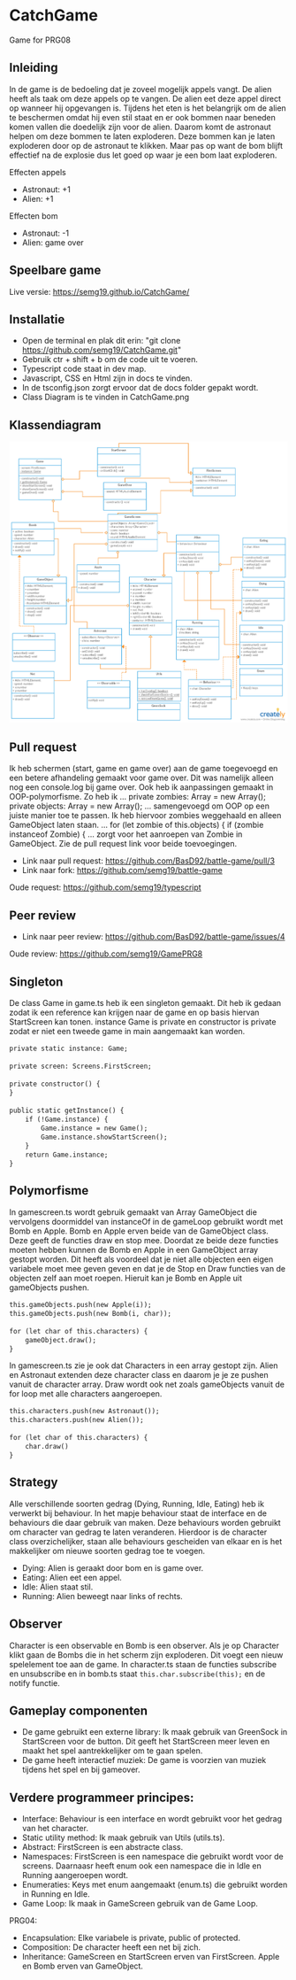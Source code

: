 # CatchGame
Game for PRG08

## Inleiding

In de game is de bedoeling dat je zoveel mogelijk appels vangt. De alien heeft als taak om deze appels op te vangen. De alien eet deze appel direct op wanneer hij opgevangen is. Tijdens het eten is het belangrijk om de alien te beschermen omdat hij even stil staat en er ook bommen naar beneden komen vallen die doedelijk zijn voor de alien. Daarom komt de astronaut helpen om deze bommen te laten exploderen. Deze bommen kan je laten exploderen door op de astronaut te klikken. Maar pas op want de bom blijft effectief na de explosie dus let goed op waar je een bom laat exploderen. 

Effecten appels
- Astronaut: +1
- Alien: +1

Effecten bom
- Astronaut: -1
- Alien: game over

## Speelbare game

Live versie: https://semg19.github.io/CatchGame/

## Installatie

- Open de terminal en plak dit erin: "git clone https://github.com/semg19/CatchGame.git"
- Gebruik ctr + shift + b om de code uit te voeren.
- Typescript code staat in dev map.
- Javascript, CSS en Html zijn in docs te vinden.
- In de tsconfig.json zorgt ervoor dat de docs folder gepakt wordt.
- Class Diagram is te vinden in CatchGame.png

## Klassendiagram

![alt text](https://github.com/semg19/CatchGame/blob/master/CatchGame.png)

## Pull request

Ik heb schermen (start, game en game over) aan de game toegevoegd en een betere afhandeling gemaakt voor game over. Dit was namelijk alleen nog een console.log bij game over.
Ook heb ik aanpassingen gemaakt in OOP-polymorfisme. Zo heb ik ... private zombies: Array<Zombie> = new Array(); private objects: Array<GameObject> = new Array(); ... samengevoegd om OOP op een juiste manier toe te passen. Ik heb hiervoor zombies weggehaald en alleen GameObject laten staan. ... for (let zombie of this.objects) { if (zombie instanceof Zombie) { ... zorgt voor het aanroepen van Zombie in GameObject.
Zie de pull request link voor beide toevoegingen.

- Link naar pull request: https://github.com/BasD92/battle-game/pull/3
- Link naar fork: https://github.com/semg19/battle-game

Oude request: https://github.com/semg19/typescript

## Peer review

- Link naar peer review: https://github.com/BasD92/battle-game/issues/4

Oude review: https://github.com/semg19/GamePRG8

## Singleton

De class Game in game.ts heb ik een singleton gemaakt. Dit heb ik gedaan zodat ik een reference kan krijgen naar de game en op basis hiervan StartScreen kan tonen. instance Game is private en constructor is private zodat er niet een tweede game in main aangemaakt kan worden.

```
private static instance: Game;

private screen: Screens.FirstScreen;

private constructor() {
}

public static getInstance() {
    if (!Game.instance) {
        Game.instance = new Game();
        Game.instance.showStartScreen();
    }
    return Game.instance;
}
```

## Polymorfisme

In gamescreen.ts wordt gebruik gemaakt van Array GameObject die vervolgens doormiddel van instanceOf in de gameLoop gebruikt wordt met Bomb en Apple. Bomb en Apple erven beide van de GameObject class. Deze geeft de functies draw en stop mee. Doordat ze beide deze functies moeten hebben kunnen de Bomb en Apple in een GameObject array gestopt worden. Dit heeft als voordeel dat je niet alle objecten een eigen variabele moet mee geven geven en dat je de Stop en Draw functies van de objecten zelf aan moet roepen. Hieruit kan je Bomb en Apple uit gameObjects pushen. 

```
this.gameObjects.push(new Apple(i));
this.gameObjects.push(new Bomb(i, char)); 

for (let char of this.characters) {                    
    gameObject.draw(); 
}
```

In gamescreen.ts zie je ook dat Characters in een array gestopt zijn. Alien en Astronaut extenden deze character class en daarom je je ze pushen vanuit de character array. Draw wordt ook net zoals gameObjects vanuit de for loop met alle characters aangeroepen.

```
this.characters.push(new Astronaut());
this.characters.push(new Alien());

for (let char of this.characters) {
    char.draw()
}
```

## Strategy

Alle verschillende soorten gedrag (Dying, Running, Idle, Eating) heb ik verwerkt bij behaviour. In het mapje behaviour staat de interface en de behaviours die daar gebruik van maken. Deze behaviours worden gebruikt om character van gedrag te laten veranderen. Hierdoor is de character class overzichelijker, staan alle behaviours gescheiden van elkaar en is het makkelijker om nieuwe soorten gedrag toe te voegen.

- Dying: Alien is geraakt door bom en is game over.
- Eating: Alien eet een appel.
- Idle: Alien staat stil.
- Running: Alien beweegt naar links of rechts.

## Observer

Character is een observable en Bomb is een observer. Als je op Character klikt gaan de Bombs die in het scherm zijn exploderen. Dit voegt een nieuw spelelement toe aan de game. In character.ts staan de functies subscribe en unsubscribe en in bomb.ts staat ```this.char.subscribe(this);``` en de notify functie.

## Gameplay componenten
- De game gebruikt een externe library: Ik maak gebruik van GreenSock in StartScreen voor de button. Dit geeft het StartScreen meer leven en maakt het spel aantrekkelijker om te gaan spelen.
- De game heeft interactief muziek: De game is voorzien van muziek tijdens het spel en bij gameover.

## Verdere programmeer principes:

- Interface: Behaviour is een interface en wordt gebruikt voor het gedrag van het character.
- Static utility method: Ik maak gebruik van Utils (utils.ts).
- Abstract: FirstScreen is een abstracte class.
- Namespaces: FirstScreen is een namespace die gebruikt wordt voor de screens. Daarnaasr heeft enum ook een namespace die in Idle en Running aangeroepen wordt.
- Enumeraties: Keys met enum aangemaakt (enum.ts) die gebruikt worden in Running en Idle.
- Game Loop: Ik maak in GameScreen gebruik van de Game Loop.

PRG04:
-   Encapsulation: Elke variabele is private, public of protected. 
-   Composition: De character heeft een net bij zich.
-   Inheritance: GameScreen en StartScreen erven van FirstScreen. Apple en Bomb erven van GameObject.